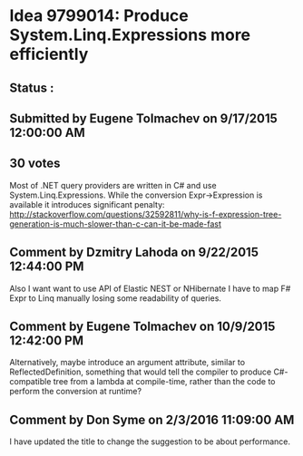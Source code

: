 # Idea 9799014: Produce System.Linq.Expressions more efficiently #

## Status : 

## Submitted by Eugene Tolmachev on 9/17/2015 12:00:00 AM

## 30 votes

Most of .NET query providers are written in C# and use System.Linq.Expressions. While the conversion Expr->Expression is available it introduces significant penalty: http://stackoverflow.com/questions/32592811/why-is-f-expression-tree-generation-is-much-slower-than-c-can-it-be-made-fast




## Comment by Dzmitry Lahoda on 9/22/2015 12:44:00 PM

Also I want want to use API of Elastic NEST or NHibernate I have to map F# Expr to Linq manually losing some readability of queries.

## Comment by Eugene Tolmachev on 10/9/2015 12:42:00 PM

Alternatively, maybe introduce an argument attribute, similar to ReflectedDefinition, something that would tell the compiler to produce C#-compatible tree from a lambda at compile-time, rather than the code to perform the conversion at runtime?

## Comment by Don Syme on 2/3/2016 11:09:00 AM

I have updated the title to change the suggestion to be about performance.

